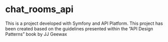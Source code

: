 # chat_rooms_api
This is a project developed with Symfony and API Platform. This project has been created based on the guidelines presented within the ”API Design Patterns” book by JJ Geewax
